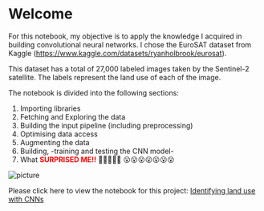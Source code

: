 # Welcome
For this notebook, my objective is to apply the knowledge I acquired in building convolutional neural networks. 
I chose the EuroSAT dataset from Kaggle (https://www.kaggle.com/datasets/ryanholbrook/eurosat). 

This dataset has a total of 27,000 labeled images taken by the Sentinel-2 satellite. The labels represent the land use of each of the image. 

The notebook is divided into the following sections: 

1. Importing libraries
2. Fetching and Exploring the data
3. Building the input pipeline (including preprocessing)
4. Optimising data access 
5. Augmenting the data 
6. Building, -training and testing the CNN model-
7. What  <font color = "red">**SURPRISED ME!!** </font> 🤯🤯🤯🤯🤯 😮😮😮😮😮😮😮

![picture](https://media.makeameme.org/created/surprises-surprises-everywhere.jpg)

Please click here to view the notebook for this project: [Identifying land use with CNNs](https://github.com/BacharKabalan/Applying/blob/main/DeepLearning/EuroSat%20Images%20(Kaggle)/Sattelite_images.ipynb)

